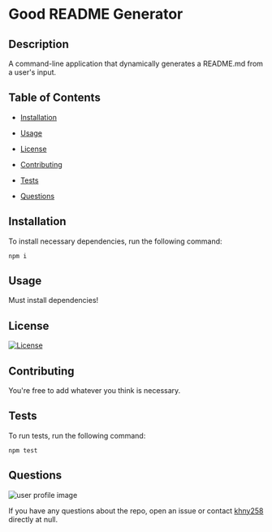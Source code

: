 
# Good README Generator

## Description

A command-line application that dynamically generates a README.md from a user's input.
        
## Table of Contents
        
* [Installation](#installation)
        
* [Usage](#usage)
        
* [License](#license)
        
* [Contributing](#contributing)
        
* [Tests](#tests)
        
* [Questions](#questions)
        
## Installation
        
To install necessary dependencies, run the following command:
        
```
npm i
```
        
## Usage

Must install dependencies!
        
## License

[![License](https://img.shields.io/badge/License-Apache%202.0-blue.svg)](https://opensource.org/licenses/Apache-2.0)
        
## Contributing
        
You're free to add whatever you think is necessary.

## Tests
        
To run tests, run the following command:
        
```
npm test
```
        
## Questions

![user profile image](https://avatars0.githubusercontent.com/u/55590940?v=4)
        
If you have any questions about the repo, open an issue or contact [khny258](https://api.github.com/users/khny258) directly at null.
        
